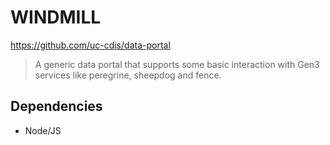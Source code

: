 # WINDMILL

https://github.com/uc-cdis/data-portal

> A generic data portal that supports some basic interaction with Gen3 services like peregrine, sheepdog and fence.

## Dependencies
* Node/JS
